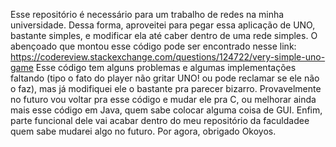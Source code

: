 Esse repositório é necessário para um trabalho de redes na minha universidade. Dessa forma, aproveitei para pegar essa aplicação de UNO, bastante simples, e modificar ela até caber dentro de uma rede simples.
O abençoado que montou esse código pode ser encontrado nesse link: https://codereview.stackexchange.com/questions/124722/very-simple-uno-game
Esse código tem alguns problemas e algumas implementações faltando (tipo o fato do player não gritar UNO! ou pode reclamar se ele não o faz), mas já modifiquei ele o bastante pra parecer bizarro.
Provavelmente no futuro vou voltar pra esse código e mudar ele pra C, ou melhorar ainda mais esse código em Java, quem sabe colocar alguma coisa de GUI.
Enfim, parte funcional dele vai acabar dentro do meu repositório da faculdadee quem sabe mudarei algo no futuro. Por agora, obrigado Okoyos.
